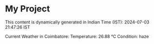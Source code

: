 # My Project

This content is dynamically generated in Indian Time (IST): 2024-07-03 21:47:26 IST


Current Weather in Coimbatore:
Temperature: 26.88 °C
Condition: haze
